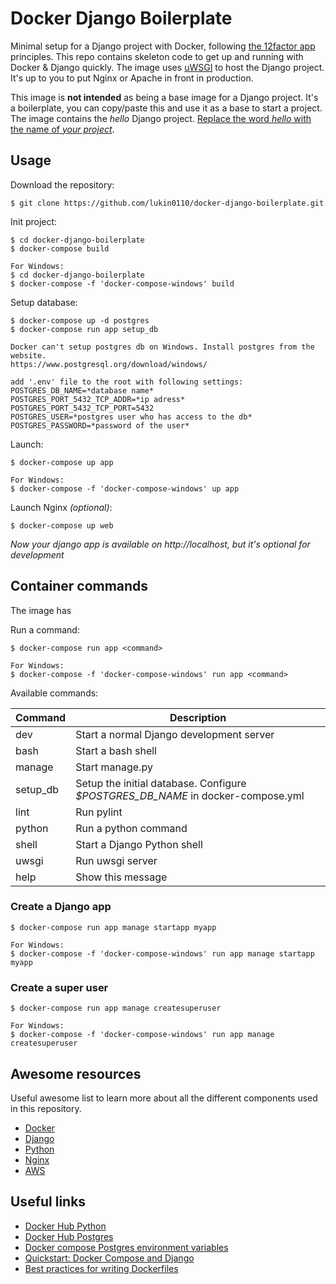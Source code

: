 # Docker Django Boilerplate

Minimal setup for a Django project with Docker, following 
[the 12factor app](https://12factor.net/) principles. This repo contains 
skeleton code to get up and running with Docker & Django quickly. The 
image uses [uWSGI](https://uwsgi-docs.readthedocs.io/) to host the 
Django project. It's up to you to put Nginx or Apache in front in 
production.  

This image is **not intended** as being a base image for a Django project.
It's a boilerplate, you can copy/paste this and use it as a base to 
start a project. The image contains the *hello* Django project. 
[Replace the word *hello* with the name of *your project*](docs/rename.md).

## Usage

Download the repository:
```
$ git clone https://github.com/lukin0110/docker-django-boilerplate.git
```

Init project:
```
$ cd docker-django-boilerplate
$ docker-compose build

For Windows:
$ cd docker-django-boilerplate
$ docker-compose -f 'docker-compose-windows' build
```

Setup database:
```
$ docker-compose up -d postgres
$ docker-compose run app setup_db

Docker can't setup postgres db on Windows. Install postgres from the website.
https://www.postgresql.org/download/windows/

add '.env' file to the root with following settings:
POSTGRES_DB_NAME=*database name*
POSTGRES_PORT_5432_TCP_ADDR=*ip adress*
POSTGRES_PORT_5432_TCP_PORT=5432
POSTGRES_USER=*postgres user who has access to the db*
POSTGRES_PASSWORD=*password of the user*
```

Launch:
```
$ docker-compose up app

For Windows:
$ docker-compose -f 'docker-compose-windows' up app
```

Launch Nginx *(optional)*:
```
$ docker-compose up web
```

*Now your django app is available on http://localhost, but it's optional for development*

## Container commands

The image has 

Run a command:
```
$ docker-compose run app <command>

For Windows:
$ docker-compose -f 'docker-compose-windows' run app <command>
```

Available commands:

| Command   | Description                                                                     |
|-----------|---------------------------------------------------------------------------------|
| dev       | Start a normal Django development server                                        |
| bash      | Start a bash shell                                                              |
| manage    | Start manage.py                                                                 |
| setup_db  | Setup the initial database. Configure *$POSTGRES_DB_NAME* in docker-compose.yml |
| lint      | Run pylint                                                                      |
| python    | Run a python command                                                            |
| shell     | Start a Django Python shell                                                     |
| uwsgi     | Run uwsgi server                                                                |
| help      | Show this message                                                               |

### Create a Django app

```
$ docker-compose run app manage startapp myapp

For Windows:
$ docker-compose -f 'docker-compose-windows' run app manage startapp myapp
```

### Create a super user
```
$ docker-compose run app manage createsuperuser

For Windows:
$ docker-compose -f 'docker-compose-windows' run app manage createsuperuser
```

## Awesome resources

Useful awesome list to learn more about all the different components used in this repository.

* [Docker](https://github.com/veggiemonk/awesome-docker)
* [Django](https://gitlab.com/rosarior/awesome-django)
* [Python](https://github.com/vinta/awesome-python)
* [Nginx](https://github.com/agile6v/awesome-nginx)
* [AWS](https://github.com/donnemartin/awesome-aws)

## Useful links

* [Docker Hub Python](https://hub.docker.com/_/python/)
* [Docker Hub Postgres](https://hub.docker.com/_/postgres/)
* [Docker compose Postgres environment variables](http://stackoverflow.com/questions/29580798/docker-compose-environment-variables)
* [Quickstart: Docker Compose and Django](https://docs.docker.com/compose/django/)
* [Best practices for writing Dockerfiles](https://docs.docker.com/engine/userguide/eng-image/dockerfile_best-practices/)

